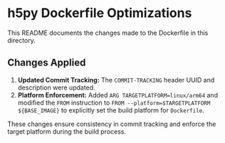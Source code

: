 <!-- COMMIT-TRACKING: UUID-20240730-220000-PLATALL -->
<!-- Description: Update README to reflect Dockerfile optimizations. -->
<!-- Author: GitHub Copilot -->

# h5py Dockerfile Optimizations

This README documents the changes made to the Dockerfile in this directory.

## Changes Applied

1.  **Updated Commit Tracking:** The `COMMIT-TRACKING` header UUID and description were updated.
2.  **Platform Enforcement:** Added `ARG TARGETPLATFORM=linux/arm64` and modified the `FROM` instruction to `FROM --platform=$TARGETPLATFORM ${BASE_IMAGE}` to explicitly set the build platform for `Dockerfile`.

These changes ensure consistency in commit tracking and enforce the target platform during the build process.
